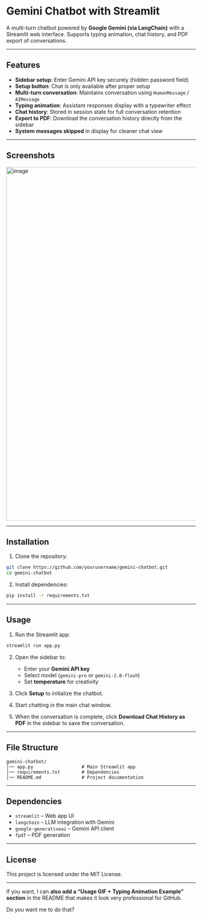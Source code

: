 # Gemini Chatbot with Streamlit

A multi-turn chatbot powered by **Google Gemini (via LangChain)** with a Streamlit web interface.
Supports typing animation, chat history, and PDF export of conversations.

---

## Features

* **Sidebar setup**: Enter Gemini API key securely (hidden password field)
* **Setup button**: Chat is only available after proper setup
* **Multi-turn conversation**: Maintains conversation using `HumanMessage` / `AIMessage`
* **Typing animation**: Assistant responses display with a typewriter effect
* **Chat history**: Stored in session state for full conversation retention
* **Export to PDF**: Download the conversation history directly from the sidebar
* **System messages skipped** in display for cleaner chat view

---

## Screenshots

<img width="1914" height="939" alt="image" src="https://github.com/user-attachments/assets/e8b3e83e-2b3e-41d8-a4b6-8dc54a4f1f2d" />

---

## Installation

1. Clone the repository:

```bash
git clone https://github.com/yourusername/gemini-chatbot.git
cd gemini-chatbot
```

2. Install dependencies:

```bash
pip install -r requirements.txt
```

---

## Usage

1. Run the Streamlit app:

```bash
streamlit run app.py
```

2. Open the sidebar to:

   * Enter your **Gemini API key**
   * Select model (`gemini-pro` or `gemini-2.0-flash`)
   * Set **temperature** for creativity

3. Click **Setup** to initialize the chatbot.

4. Start chatting in the main chat window.

5. When the conversation is complete, click **Download Chat History as PDF** in the sidebar to save the conversation.

---

## File Structure

```
gemini-chatbot/
│── app.py                  # Main Streamlit app
│── requirements.txt        # Dependencies
│── README.md               # Project documentation
```

---

## Dependencies

* `streamlit` – Web app UI
* `langchain` – LLM integration with Gemini
* `google-generativeai` – Gemini API client
* `fpdf` – PDF generation

---

## License

This project is licensed under the MIT License.

---

If you want, I can **also add a “Usage GIF + Typing Animation Example” section** in the README that makes it look very professional for GitHub.

Do you want me to do that?

